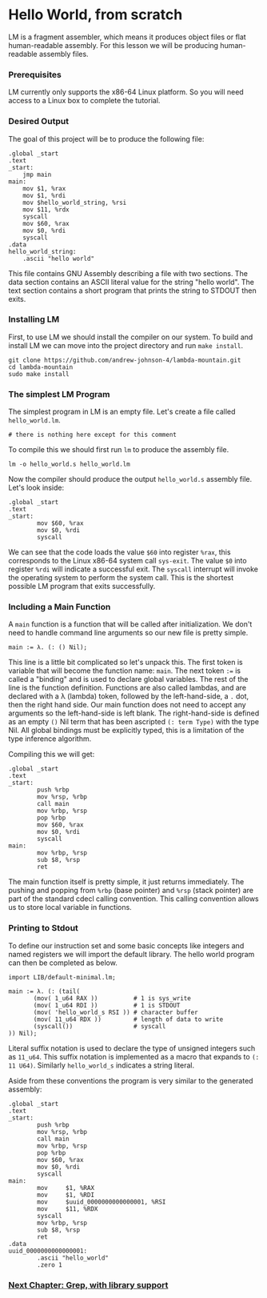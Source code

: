 
# Hello World, from scratch

LM is a fragment assembler, which means it produces object files or flat human-readable assembly.
For this lesson we will be producing human-readable assembly files.

### Prerequisites

LM currently only supports the x86-64 Linux platform. So you will need access to a Linux box to complete the tutorial.

### Desired Output

The goal of this project will be to produce the following file:

```
.global _start
.text
_start:
    jmp main
main:
    mov $1, %rax
    mov $1, %rdi
    mov $hello_world_string, %rsi
    mov $11, %rdx
    syscall
    mov $60, %rax
    mov $0, %rdi
    syscall
.data
hello_world_string:
    .ascii "hello world"
```

This file contains GNU Assembly describing a file with two sections.
The data section contains an ASCII literal value for the string "hello world".
The text section contains a short program that prints the string to STDOUT then exits.

### Installing LM

First, to use LM we should install the compiler on our system.
To build and install LM we can move into the project directory and run `make install`.

```
git clone https://github.com/andrew-johnson-4/lambda-mountain.git
cd lambda-mountain
sudo make install
```

### The simplest LM Program

The simplest program in LM is an empty file.
Let's create a file called `hello_world.lm`.

```
# there is nothing here except for this comment
```

To compile this we should first run `lm` to produce the assembly file.

```
lm -o hello_world.s hello_world.lm
```

Now the compiler should produce the output `hello_world.s` assembly file.
Let's look inside:


```
.global _start
.text
_start:
        mov $60, %rax
        mov $0, %rdi
        syscall
```

We can see that the code loads the value `$60` into register `%rax`, this corresponds to the Linux x86-64 system call `sys-exit`.
The value `$0` into register `%rdi` will indicate a successful exit.
The `syscall` interrupt will invoke the operating system to perform the system call.
This is the shortest possible LM program that exits successfully.

### Including a Main Function

A `main` function is a function that will be called after initialization.
We don't need to handle command line arguments so our new file is pretty simple.

```
main := λ. (: () Nil);
```

This line is a little bit complicated so let's unpack this.
The first token is variable that will become the function name: `main`.
The next token `:=` is called a "binding" and is used to declare global variables.
The rest of the line is the function definition.
Functions are also called lambdas, and are declared with a λ (lambda) token, followed by the left-hand-side, a `.` dot, then the right hand side.
Our main function does not need to accept any arguments so the left-hand-side is left blank.
The right-hand-side is defined as an empty `()` Nil term that has been ascripted `(: term Type)` with the type Nil.
All global bindings must be explicitly typed, this is a limitation of the type inference algorithm.

Compiling this we will get:
```
.global _start
.text
_start:
        push %rbp
        mov %rsp, %rbp
        call main
        mov %rbp, %rsp
        pop %rbp
        mov $60, %rax
        mov $0, %rdi
        syscall
main:
        mov %rbp, %rsp
        sub $8, %rsp
        ret
```

The main function itself is pretty simple, it just returns immediately.
The pushing and popping from `%rbp` (base pointer) and `%rsp` (stack pointer) are part of the standard cdecl calling convention.
This calling convention allows us to store local variable in functions.

### Printing to Stdout

To define our instruction set and some basic concepts like integers and named registers we will import the default library.
The hello world program can then be completed as below.

```
import LIB/default-minimal.lm;

main := λ. (: (tail(
       (mov( 1_u64 RAX ))          # 1 is sys_write
       (mov( 1_u64 RDI ))          # 1 is STDOUT
       (mov( 'hello_world_s RSI )) # character buffer
       (mov( 11_u64 RDX ))         # length of data to write
       (syscall())                 # syscall
)) Nil);
```

Literal suffix notation is used to declare the type of unsigned integers such as `11_u64`.
This suffix notation is implemented as a macro that expands to `(: 11 U64)`.
Similarly `hello_world_s` indicates a string literal.

Aside from these conventions the program is very similar to the generated assembly:

```
.global _start
.text
_start:
        push %rbp
        mov %rsp, %rbp
        call main
        mov %rbp, %rsp
        pop %rbp
        mov $60, %rax
        mov $0, %rdi
        syscall
main:
        mov     $1, %RAX
        mov     $1, %RDI
        mov     $uuid_0000000000000001, %RSI
        mov     $11, %RDX
        syscall
        mov %rbp, %rsp
        sub $8, %rsp
        ret
.data
uuid_0000000000000001:
        .ascii "hello_world"
        .zero 1
```

### [Next Chapter: Grep, with library support](https://github.com/andrew-johnson-4/lambda-mountain/blob/main/TUTORIAL/grep.md)
